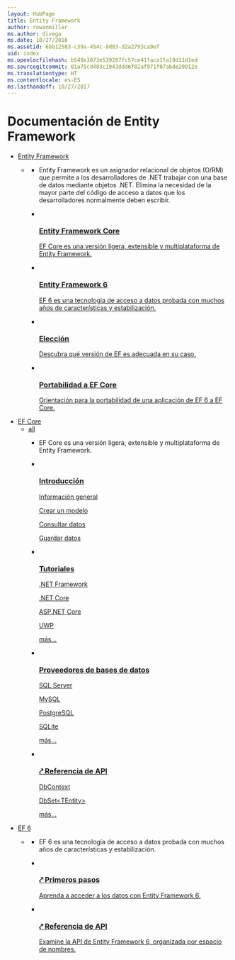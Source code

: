 ```yaml
---
layout: HubPage
title: Entity Framework
author: rowanmiller
ms.author: divega
ms.date: 10/27/2016
ms.assetid: 6bb12583-c39a-454c-8d83-d2a2793ca9ef
uid: index
ms.openlocfilehash: b548e3073e539207fc57ce41faca1fa19d11d1ed
ms.sourcegitcommit: 01a75cd483c1943ddd6f82af971f07abde20912e
ms.translationtype: HT
ms.contentlocale: es-ES
ms.lasthandoff: 10/27/2017
---
```

<div id="main" class="v2">
    <div class="container">
        <h1>Documentación de Entity Framework</h1>
        <ul class="pivots">
            <li>
                <a href="#entityfmwk">Entity Framework</a>
                <ul id="entityfmwk">
                    <li>
                        <a href="#entityfmwk1"></a>
                        <ul id="entityfmwk1" class="cardsC">
                            <li>
                                <div class="container intro">
                                    <p>Entity Framework es un asignador relacional de objetos (O/RM) que permite a los desarrolladores de .NET trabajar con una base de datos mediante objetos .NET. Elimina la necesidad de la mayor parte del código de acceso a datos que los desarrolladores normalmente deben escribir.</p>
                                </div>
                            </li>
                            <li>
                                <a href="/ef/core/">
                                    <div class="cardSize">
                                        <div class="cardPadding">
                                            <div class="card">
                                                <div class="cardImageOuter">
                                                    <div class="cardImage bgdAccent1">
                                                        <img data-scaleimage="/media/hubs/entityframework/EntityFramework-Core.svg" src="/media/hubs/entityframework/EntityFramework-Core.svg" alt="" />
                                                    </div>
                                                </div>
                                                <div class="cardText">
                                                    <h3>Entity Framework Core</h3>
                                                    <p>EF Core es una versión ligera, extensible y multiplataforma de Entity Framework.</p>
                                                </div>
                                            </div>
                                        </div>
                                    </div>
                                </a>
                            </li>
                            <li>
                                <a href="/ef/ef6/">
                                    <div class="cardSize">
                                        <div class="cardPadding">
                                            <div class="card">
                                                <div class="cardImageOuter">
                                                    <div class="cardImage bgdAccent1">
                                                        <img data-scaleimage="/media/hubs/entityframework/EntityFramework-6.x.svg" src="/media/hubs/entityframework/EntityFramework-6.x.svg" alt="" />
                                                    </div>
                                                </div>
                                                <div class="cardText">
                                                    <h3>Entity Framework 6</h3>
                                                    <p>EF 6 es una tecnología de acceso a datos probada con muchos años de características y estabilización.</p>
                                                </div>
                                            </div>
                                        </div>
                                    </div>
                                </a>
                            </li>
                            <li>
                                <a href="/ef/efcore-and-ef6/choosing">
                                    <div class="cardSize">
                                        <div class="cardPadding">
                                            <div class="card">
                                                <div class="cardImageOuter">
                                                    <div class="cardImage bgdAccent1">
                                                        <img data-scaleimage="/media/hubs/entityframework/EntityFramework-Choosing.svg" src="/media/hubs/entityframework/EntityFramework-Choosing.svg" alt="" />
                                                    </div>
                                                </div>
                                                <div class="cardText">
                                                    <h3>Elección</h3>
                                                    <p>Descubra qué versión de EF es adecuada en su caso.</p>
                                                </div>
                                            </div>
                                        </div>
                                    </div>
                                </a>
                            </li>
                            <li>
                                <a href="/ef/efcore-and-ef6/porting/index">
                                    <div class="cardSize">
                                        <div class="cardPadding">
                                            <div class="card">
                                                <div class="cardImageOuter">
                                                    <div class="cardImage bgdAccent1">
                                                        <img data-scaleimage="/media/hubs/entityframework/EntityFramework-Port.svg" src="/media/hubs/entityframework/EntityFramework-Port.svg" alt="" />
                                                    </div>
                                                </div>
                                                <div class="cardText">
                                                    <h3>Portabilidad a EF Core</h3>
                                                    <p>Orientación para la portabilidad de una aplicación de EF 6 a EF Core.</p>
                                                </div>
                                            </div>
                                        </div>
                                    </div>
                                </a>
                            </li>
                        </ul>
                    </li>
                </ul>
            </li>
            <li>
                <a href="#efcore">EF Core</a>
                <ul id="efcore">
                    <li>
                        <a href="#efcore-all">all</a>
                        <ul id="efcore-all" class="cardsF">
                            <li>
                                <div class="container intro">
                                    <p>EF Core es una versión ligera, extensible y multiplataforma de Entity Framework.</p>
                                </div>
                            </li>
                            <li>
                                <div class="cardSize">
                                    <div class="cardPadding">
                                        <div class="card">
                                            <div class="cardImageOuter">
                                                <div class="cardImage">
                                                    <img src="/media/common/i_get-started.svg" alt="" />
                                                </div>
                                            </div>
                                            <div class="cardText">
                                                <h3>
                                                    <a href="/ef/core/">Introducción</a>
                                                </h3>
                                                <p>
                                                    <a href="/ef/core/">Información general</a>
                                                </p>
                                                <p>
                                                    <a href="/ef/core/modeling/">Crear un modelo</a>
                                                </p>
                                                <p>
                                                    <a href="/ef/core/querying/">Consultar datos</a>
                                                </p>
                                                <p>
                                                    <a href="/ef/core/saving/">Guardar datos</a>
                                                </p>
                                            </div>
                                        </div>
                                    </div>
                                </div>
                            </li>
                            <li>
                                <div class="cardSize">
                                    <div class="cardPadding">
                                        <div class="card">
                                            <div class="cardImageOuter">
                                                <div class="cardImage">
                                                    <img src="/media/common/i_learn-about.svg" alt="" />
                                                </div>
                                            </div>
                                            <div class="cardText">
                                                <h3>
                                                    <a href="/ef/core/get-started/">Tutoriales</a>
                                                </h3>
                                                <p>
                                                    <a href="/ef/core/get-started/full-dotnet/">.NET Framework</a>
                                                </p>
                                                <p>
                                                    <a href="/ef/core/get-started/netcore/">.NET Core</a>
                                                </p>
                                                <p>
                                                    <a href="/ef/core/get-started/aspnetcore/">ASP.NET Core</a>
                                                </p>
                                                <p>
                                                    <a href="/ef/core/get-started/uwp/">UWP</a>
                                                </p>
                                                <p>
                                                    <a href="/ef/core/get-started/">más…</a>
                                                </p>
                                            </div>
                                        </div>
                                    </div>
                                </div>
                            </li>
                            <li>
                                <div class="cardSize">
                                    <div class="cardPadding">
                                        <div class="card">
                                            <div class="cardImageOuter">
                                                <div class="cardImage">
                                                    <img src="/media/common/i_generic-database.svg" alt="" />
                                                </div>
                                            </div>
                                            <div class="cardText">
                                                <h3>
                                                    <a href="/ef/core/providers/">Proveedores de bases de datos</a>
                                                </h3>
                                                <p>
                                                    <a href="/ef/core/providers/sql-server/">SQL Server</a>
                                                </p>
                                                <p>
                                                    <a href="/ef/core/providers/mysql/">MySQL</a>
                                                </p>
                                                <p>
                                                    <a href="/ef/core/providers/npgsql/">PostgreSQL</a>
                                                </p>
                                                <p>
                                                    <a href="/ef/core/providers/sqlite/">SQLite</a>
                                                </p>
                                                <p>
                                                    <a href="/ef/core/providers/">más…</a>
                                                </p>
                                            </div>
                                        </div>
                                    </div>
                                </div>
                            </li>
                            <li>
                                <div class="cardSize">
                                    <div class="cardPadding">
                                        <div class="card">
                                            <div class="cardImageOuter">
                                                <div class="cardImage">
                                                    <img src="/media/common/i_api-reference.svg" alt="" />
                                                </div>
                                            </div>
                                            <div class="cardText">
                                                <h3>
                                                    <a href="https://docs.microsoft.com/dotnet/api/?view=efcore-2.0">⤤ Referencia de API</a>
                                                </h3>
                                                <p>
                                                    <a href="https://docs.microsoft.com/dotnet/api/microsoft.entityframeworkcore.dbcontext">DbContext</a>
                                                </p>
                                                <p>
                                                    <a href="https://docs.microsoft.com/dotnet/api/microsoft.entityframeworkcore.dbset-1">DbSet&lt;TEntity&gt;</a>
                                                </p>
                                                <p>
                                                    <a href="https://docs.microsoft.com/dotnet/api/?view=efcore-2.0">más…</a>
                                                </p>
                                            </div>
                                        </div>
                                    </div>
                                </div>
                            </li>
                        </ul>
                    </li>
                </ul>
            </li>
            <li>
                <a href="#ef6x">EF 6</a>
                <ul id="ef6x">
                    <li>
                        <a href="#ef6x1"></a>
                        <ul id="ef6x1" class="cardsC">
                            <li>
                                <div class="container intro">
                                    <p>EF 6 es una tecnología de acceso a datos probada con muchos años de características y estabilización.</p>
                                </div>
                            </li>
                            <li>
                                <a href="/ef/ef6/index">
                                    <div class="cardSize">
                                        <div class="cardPadding">
                                            <div class="card">
                                                <div class="cardImageOuter">
                                                    <div class="cardImage bgdAccent1">
                                                        <img data-scaleimage="/media/hubs/entityframework/EF_6.x-Get-Started.svg" src="/media/hubs/entityframework/EF_6.x-Get-Started.svg" alt="" />
                                                    </div>
                                                </div>
                                                <div class="cardText">
                                                    <h3>⤤ Primeros pasos</h3>
                                                    <p>Aprenda a acceder a los datos con Entity Framework 6.</p>
                                                </div>
                                            </div>
                                        </div>
                                    </div>
                                </a>
                            </li>
                            <li>
                                <a href="https://msdn.microsoft.com/library/dn223258(v=vs.113).aspx">
                                    <div class="cardSize">
                                        <div class="cardPadding">
                                            <div class="card">
                                                <div class="cardImageOuter">
                                                    <div class="cardImage bgdAccent1">
                                                        <img data-scaleimage="/media/hubs/entityframework/EF_6.x-Reference.svg" src="/media/hubs/entityframework/EF_6.x-Reference.svg" alt="" />
                                                    </div>
                                                </div>
                                                <div class="cardText">
                                                    <h3>⤤ Referencia de API</h3>
                                                    <p>Examine la API de Entity Framework 6, organizada por espacio de nombres.</p>
                                                </div>
                                            </div>
                                        </div>
                                    </div>
                                </a>
                            </li>
                        </ul>
                    </li>
                </ul>
            </li>
        </ul>
    </div>
</div>
